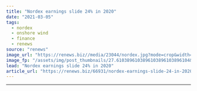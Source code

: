 ```yaml
---
title: "Nordex earnings slide 24% in 2020"
date: "2021-03-05"
tags: 
  - nordex
  - onshore wind
  - finance
  - renews
source: "renews"
image_url: "https://renews.biz//media/23044/nordex.jpg?mode=crop&width=770&heightratio=0.6103896103896103896103896104&slimmage=true"
image_fp: "/assets/img/post_thumbnails/27.6103896103896103896103896104&slimmage=true"
lead: "Nordex earnings slide 24% in 2020"
article_url: "https://renews.biz/66931/nordex-earnings-slide-24-in-2020/"
---
```


---
